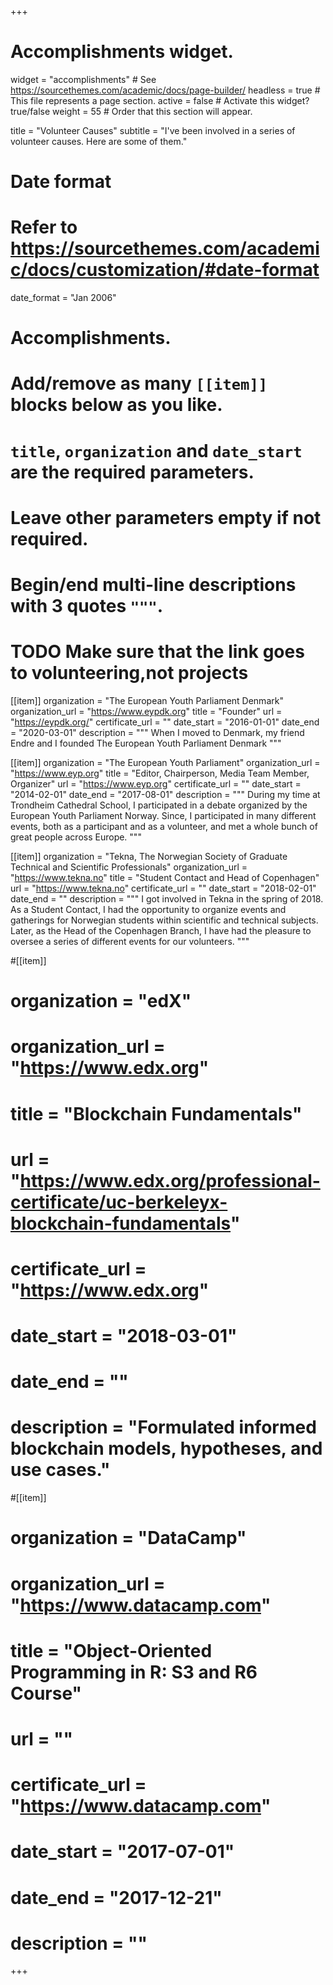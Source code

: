 +++
# Accomplishments widget.
widget = "accomplishments"  # See https://sourcethemes.com/academic/docs/page-builder/
headless = true  # This file represents a page section.
active = false  # Activate this widget? true/false
weight = 55  # Order that this section will appear.

title = "Volunteer Causes"
subtitle = "I've been involved in a series of volunteer causes. Here are some of them."

# Date format
#   Refer to https://sourcethemes.com/academic/docs/customization/#date-format
date_format = "Jan 2006"

# Accomplishments.
#   Add/remove as many `[[item]]` blocks below as you like.
#   `title`, `organization` and `date_start` are the required parameters.
#   Leave other parameters empty if not required.
#   Begin/end multi-line descriptions with 3 quotes `"""`.
# TODO Make sure that the link goes to volunteering,not projects
[[item]]
  organization = "The European Youth Parliament Denmark"
  organization_url = "https://www.eypdk.org"
  title = "Founder"
  url = "https://eypdk.org/"
  certificate_url = ""
  date_start = "2016-01-01"
  date_end = "2020-03-01"
  description = """
  When I moved to Denmark, my friend Endre and I founded The European Youth Parliament Denmark
  """

[[item]]
  organization = "The European Youth Parliament"
  organization_url = "https://www.eyp.org"
  title = "Editor, Chairperson, Media Team Member, Organizer"
  url = "https://www.eyp.org"
  certificate_url = ""
  date_start = "2014-02-01"
  date_end = "2017-08-01"
  description = """
During my time at Trondheim Cathedral School, I participated in a debate organized by the European Youth Parliament Norway. 
Since, I participated in many different events, both as a participant and as a volunteer, and met a whole bunch of great people across Europe.
"""

[[item]]
  organization = "Tekna, The Norwegian Society of Graduate Technical and Scientific Professionals"
  organization_url = "https://www.tekna.no"
  title = "Student Contact and Head of Copenhagen"
  url = "https://www.tekna.no"
  certificate_url = ""
  date_start = "2018-02-01"
  date_end = ""
  description = """
I got involved in Tekna in the spring of 2018. 
As a Student Contact, I had the opportunity to organize events and gatherings for Norwegian students within scientific and technical subjects.
Later, as the Head of the Copenhagen Branch, I have had the pleasure to oversee a series of different events for our volunteers. 
"""


#[[item]]
#  organization = "edX"
#  organization_url = "https://www.edx.org"
#  title = "Blockchain Fundamentals"
#  url = "https://www.edx.org/professional-certificate/uc-berkeleyx-blockchain-fundamentals"
#  certificate_url = "https://www.edx.org"
#  date_start = "2018-03-01"
#  date_end = ""
#  description = "Formulated informed blockchain models, hypotheses, and use cases."
  
#[[item]]
#  organization = "DataCamp"
#  organization_url = "https://www.datacamp.com"
#  title = "Object-Oriented Programming in R: S3 and R6 Course"
#  url = ""
#  certificate_url = "https://www.datacamp.com"
#  date_start = "2017-07-01"
#  date_end = "2017-12-21"
#  description = ""

+++


